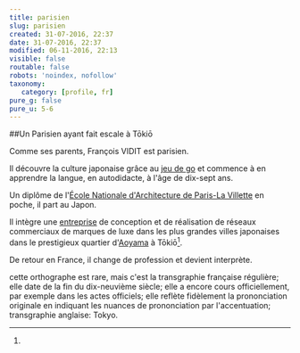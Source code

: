 ```yaml
---
title: parisien
slug: parisien
created: 31-07-2016, 22:37
date: 31-07-2016, 22:37
modified: 06-11-2016, 22:13
visible: false
routable: false
robots: 'noindex, nofollow'
taxonomy:
   category: [profile, fr]
pure_g: false
pure_u: 5-6
---
```

##Un Parisien ayant fait escale à Tōkiō

Comme ses parents, François VIDIT est parisien.

Il découvre la culture japonaise grâce au [jeu de go][1] et commence à en apprendre la langue, en autodidacte, à l'âge de dix-sept ans.

Un diplôme de l'[École Nationale d'Architecture de Paris-La Villette][2] en poche, il part au Japon.

Il intègre une [entreprise][3] de conception et de réalisation de réseaux commerciaux de marques de luxe dans les plus grandes villes japonaises dans le prestigieux quartier d'[Aoyama][4] à Tōkiō[^1]. 

De retour en France, il change de profession et devient interprète.

[1]: https://fr.wikipedia.org/wiki/Go_(jeu) "https://fr.wikipedia.org/wiki/Go_(jeu)"
[2]: https://www.google.fr/maps/place/E.N.S.A.P.L.V+:+Ecole+Nationale+Sup%C3%A9rieure+d'Architecture+de+Paris+La+Villette/@48.8936163,2.378878,17z/data=!3m1!4b1!4m5!3m4!1s0x47e66dd283e5884d:0x9d97e01a0a060349!8m2!3d48.8936128!4d2.3810667 "https://www.google.fr/maps/place/E.N.S.A.P.L.V."
[3]: http://www.garde-intl.com/ "http://www.garde-intl.com/"
[4]: https://www.google.fr/maps/place/Minamiaoyama,+Minato-ku,+Tokyo+107-0062,+Japon/@35.6645978,139.7148829,15.75z/data=!4m5!3m4!1s0x60188b6254cc464f:0x99773132a4b583e6!8m2!3d35.6653189!4d139.7149995 "https://www.google.fr/maps/place/Minamiaoyama"
[^1]:
   cette orthographe est rare, mais c'est la transgraphie française régulière; elle date de la fin du dix-neuvième siècle; elle a encore cours officiellement, par exemple dans les actes officiels; elle reflète fidèlement la prononciation originale en indiquant les nuances de prononciation par l'accentuation; transgraphie anglaise: Tokyo.